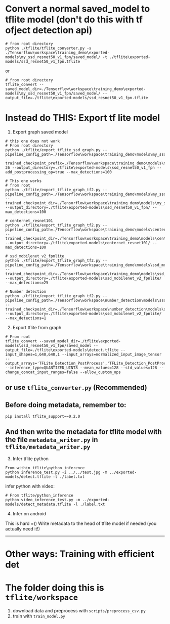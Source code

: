 # Convert a normal saved_model to tflite model (don't do this with tf ofject detection api)

```
# from root directory
python ./tflite/tflite_converter.py -s ./Tensorflow\workspace\training_demo\exported-models\my_ssd_resnet50_v1_fpn/saved_model/ -t ./tflite\exported-models/ssd_resnet50_v1_fpn.tflite
```

or

```
# from root directory
tflite_convert --saved_model_dir=./Tensorflow\workspace\training_demo\exported-models\my_ssd_resnet50_v1_fpn/saved_model/ --output_file=./tflite\exported-models/ssd_resnet50_v1_fpn.tflite
```

# Instead do THIS: Export tf lite model

1. Export graph saved model
```
# this one does not work
# From root directory
python ./tflite/export_tflite_ssd_graph.py --pipeline_config_path=./Tensorflow\workspace\training_demo\models\my_ssd_resnet50_v1_fpn\pipeline.config --trained_checkpoint_prefix=./Tensorflow\workspace\training_demo\models\my_ssd_resnet50_v1_fpn\ckpt-26 --output_directory=./tflite\exported-models\ssd_resnet50_v1_fpn --add_postprocessing_op=true --max_detections=100

# This one works
# from root
python ./tflite/export_tflite_graph_tf2.py --pipeline_config_path=./Tensorflow\workspace\training_demo\models\my_ssd_resnet50_v1_fpn\pipeline.config --trained_checkpoint_dir=./Tensorflow\workspace\training_demo\models\my_ssd_resnet50_v1_fpn\ --output_directory=./tflite\exported-models\ssd_resnet50_v1_fpn/ --max_detections=100

# centernet_resnet101
python ./tflite/export_tflite_graph_tf2.py --pipeline_config_path=./Tensorflow\workspace\training_demo\models\centernet_resnet101\pipeline.config --trained_checkpoint_dir=./Tensorflow\workspace\training_demo\models\centernet_resnet101\ --output_directory=./tflite\exported-models\centernet_resnet101/ --max_detections=100

# ssd_mobilenet_v2_fpnlite
python ./tflite/export_tflite_graph_tf2.py --pipeline_config_path=./Tensorflow\workspace\training_demo\models\ssd_mobilenet_v2_fpnlite\pipeline.config --trained_checkpoint_dir=./Tensorflow\workspace\training_demo\models\ssd_mobilenet_v2_fpnlite\ --output_directory=./tflite\exported-models\ssd_mobilenet_v2_fpnlite/ --max_detections=25

# Number detection
python ./tflite/export_tflite_graph_tf2.py --pipeline_config_path=./Tensorflow\workspace\number_detection\models\ssd_mobilenet_v2_fpnlite\pipeline.config --trained_checkpoint_dir=./Tensorflow\workspace\number_detection\models\ssd_mobilenet_v2_fpnlite\ --output_directory=./tflite\exported-models\ssd_mobilenet_v2_fpnlite/ --max_detections=1
```

2. Export tflite from graph

```
# From root
tflite_convert --saved_model_dir=./tflite\exported-models\ssd_resnet50_v1_fpn/saved_model --output_file=./tflite\exported-models\detect.tflite --input_shapes=1,640,640,1 --input_arrays=normalized_input_image_tensor --output_arrays='TFLite_Detection_PostProcess','TFLite_Detection_PostProcess:1','TFLite_Detection_PostProcess:2','TFLite_Detection_PostProcess:3' --inference_type=QUANTIZED_UINT8 --mean_values=128 --std_values=128 --change_concat_input_ranges=false --allow_custom_ops
```

## or use `tflite_converter.py` (Recommended)

## Before doing metadata, remember to:

```
pip install tflite_support==0.2.0
```

## And then write the metadata for tflite model with the file `metadata_writer.py` in `tflite/metadata_writer.py`

3. Infer tflite python

```
From within tflite\python_inference
python inference_test.py -i ../../test.jpg -m ../exported-models/detect.tflite -l ./label.txt
```

infer python with video:
```
# From tflite/python_inference
python video_inference_test.py -m ../exported-models/detect_metadata.tflite -l ./label.txt
```

4. Infer on android

This is hard =))
Write metadata to the head of tflite model if needed (you actually need it!)

-------------

# Other ways: Training with efficient det
# The folder doing this is `tflite/workspace`

1. download data and preprocess with `scripts/preprocess_csv.py`
2. train with `train_model.py`